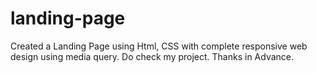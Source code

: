 # landing-page
Created a Landing Page using Html, CSS with complete responsive web design using media query. Do check my project. Thanks in Advance. 
